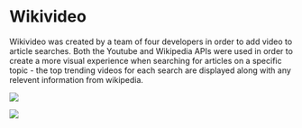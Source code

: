 # Wikivideo
Wikivideo was created by a team of four developers in order to add video to article searches. Both the Youtube and Wikipedia APIs were used in order to create a more visual experience when searching for articles on a specific topic - the top trending videos for each search are displayed along with any relevent information from wikipedia. 

![](https://i.imgur.com/n4RWowa.png)

![](https://i.imgur.com/hAmfaS1.png)
